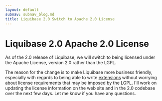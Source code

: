 ```yaml
---
layout: default
subnav: subnav_blog.md
title: Liquibase 2.0 Switch to Apache 2.0 License
---
```

# Liquibase 2.0 Apache 2.0 License

As of the 2.0 release of Liquibase, we will switch to being licensed under the Apache License, version 2.0 rather than the LGPL.


The reason for the change is to make Liquibase more business friendly, especially with regards to being able to write <a href="https://liquibase.org/extensions">extensions</a> without worrying about license requirements that may be imposed by the LGPL. I'll work on updating the license information on the web site and in the 2.0 codebase over the next few days. Let me know if you have any questions.
